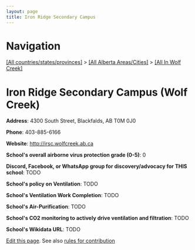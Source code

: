 ```yaml
---
layout: page
title: Iron Ridge Secondary Campus
---
```

# Navigation

[[All countries/states/provinces]](../../..) > [[All Alberta Areas/Cities]](../..) > [[All In Wolf Creek]](..)

# Iron Ridge Secondary Campus (Wolf Creek)

**Address**: 4300 South Street, Blackfalds, AB T0M 0J0

**Phone**: 403-885-6166

**Website**: <http://irsc.wolfcreek.ab.ca>

**School's overall airborne virus protection grade (0-5)**: 0

**Discord, Facebook, or WhatsApp group for discovery/advocacy for THIS school**: TODO

**School's policy on Ventilation**: TODO

**School's Ventilation Work Completion**: TODO

**School's Air-Purification**: TODO

**School's CO2 monitoring to actively drive ventilation and filtration**: TODO

**School's Wikidata URL**: TODO


[Edit this page](https://github.com/ventilate-schools/AB/edit/main/./Wolf_Creek/Iron_Ridge_Secondary_Campus.md). See also [rules for contribution](../../../contribution-rules/)